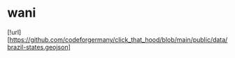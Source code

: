 # wani

[!url][https://github.com/codeforgermany/click_that_hood/blob/main/public/data/brazil-states.geojson]